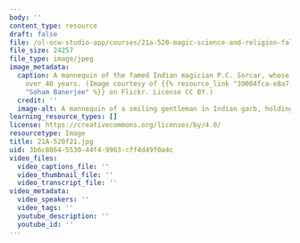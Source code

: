 ```yaml
---
body: ''
content_type: resource
draft: false
file: /ol-ocw-studio-app/courses/21a-520-magic-science-and-religion-fall-2021/21a-520f21.jpg
file_size: 24257
file_type: image/jpeg
image_metadata:
  caption: A mannequin of the famed Indian magician P.C. Sorcar, whose career spanned
    over 40 years. (Image courtesy of {{% resource_link "39004fca-e8a7-48d1-9c6e-7e30a8c074a1"
    "Soham Banerjee" %}} on Flickr. License CC BY.)
  credit: ''
  image-alt: A mannequin of a smiling gentleman in Indian garb, holding a golden lantern.
learning_resource_types: []
license: https://creativecommons.org/licenses/by/4.0/
resourcetype: Image
title: 21A-520f21.jpg
uid: 3b6c8864-5530-44f4-9963-cff4d49f0a4c
video_files:
  video_captions_file: ''
  video_thumbnail_file: ''
  video_transcript_file: ''
video_metadata:
  video_speakers: ''
  video_tags: ''
  youtube_description: ''
  youtube_id: ''
---
```

